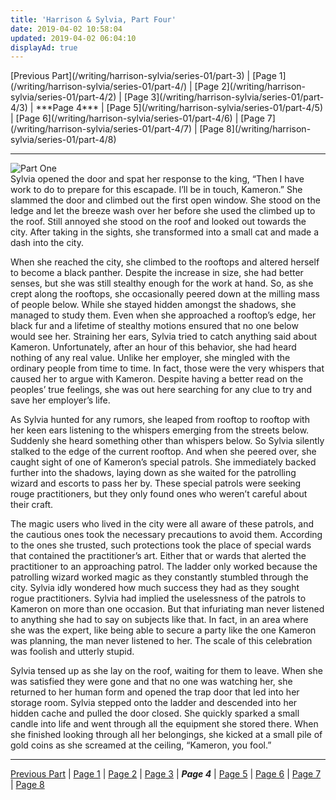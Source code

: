 ```yaml
---
title: 'Harrison & Sylvia, Part Four'
date: 2019-04-02 10:58:04
updated: 2019-04-02 06:04:10
displayAd: true
---
```

<p class="center">[Previous Part](/writing/harrison-sylvia/series-01/part-3) | [Page 1](/writing/harrison-sylvia/series-01/part-4/) | [Page 2](/writing/harrison-sylvia/series-01/part-4/2) | [Page 3](/writing/harrison-sylvia/series-01/part-4/3) | <span class="current-page">***Page 4***</span> | [Page 5](/writing/harrison-sylvia/series-01/part-4/5) | [Page 6](/writing/harrison-sylvia/series-01/part-4/6) | [Page 7](/writing/harrison-sylvia/series-01/part-4/7) | [Page 8](/writing/harrison-sylvia/series-01/part-4/8) </p><hr class="clear-both center-fade"/><div class="embedded-image-left"><img src="/writing/harrison-sylvia/series-01/part-4/hs104.jpg" alt="Part One" style="max-height: 275px;"/></div>Sylvia opened the door and spat her response to the king, “Then I have work to do to prepare for this escapade. I’ll be in touch, Kameron.” She slammed the door and climbed out the first open window. She stood on the ledge and let the breeze wash over her before she used the climbed up to the roof. Still annoyed she stood on the roof and looked out towards the city. After taking in the sights, she transformed into a small cat and made a dash into the city.

When she reached the city, she climbed to the rooftops and altered herself to become a black panther. Despite the increase in size, she had better senses, but she was still stealthy enough for the work at hand. So, as she crept along the rooftops, she occasionally peered down at the milling mass of people below. While she stayed hidden amongst the shadows, she managed to study them. Even when she approached a rooftop’s edge, her black fur and a lifetime of stealthy motions ensured that no one below would see her. Straining her ears, Sylvia tried to catch anything said about Kameron. Unfortunately, after an hour of this behavior, she had heard nothing of any real value. Unlike her employer, she mingled with the ordinary people from time to time. In fact, those were the very whispers that caused her to argue with Kameron. Despite having a better read on the peoples’ true feelings, she was out here searching for any clue to try and save her employer’s life.

As Sylvia hunted for any rumors, she leaped from rooftop to rooftop with her keen ears listening to the whispers emerging from the streets below. Suddenly she heard something other than whispers below. So Sylvia silently stalked to the edge of the current rooftop. And when she peered over, she caught sight of one of Kameron’s special patrols. She immediately backed further into the shadows, laying down as she waited for the patrolling wizard and escorts to pass her by. These special patrols were seeking rouge practitioners, but they only found ones who weren’t careful about their craft.

The magic users who lived in the city were all aware of these patrols, and the cautious ones took the necessary precautions to avoid them. According to the ones she trusted, such protections took the place of special wards that contained the practitioner’s art. Either that or wards that alerted the practitioner to an approaching patrol. The ladder only worked because the patrolling wizard worked magic as they constantly stumbled through the city. Sylvia idly wondered how much success they had as they sought rogue practitioners. Sylvia had implied the uselessness of the patrols to Kameron on more than one occasion. But that infuriating man never listened to anything she had to say on subjects like that. In fact, in an area where she was the expert, like being able to secure a party like the one Kameron was planning, the man never listened to her. The scale of this celebration was foolish and utterly stupid.

Sylvia tensed up as she lay on the roof, waiting for them to leave. When she was satisfied they were gone and that no one was watching her, she returned to her human form and opened the trap door that led into her storage room. Sylvia stepped onto the ladder and descended into her hidden cache and pulled the door closed. She quickly sparked a small candle into life and went through all the equipment she stored there. When she finished looking through all her belongings, she kicked at a small pile of gold coins as she screamed at the ceiling, “Kameron, you fool.”<hr class="clear-both center-fade"/><p class="center">[Previous Part](/writing/harrison-sylvia/series-01/part-3) | [Page 1](/writing/harrison-sylvia/series-01/part-4/) | [Page 2](/writing/harrison-sylvia/series-01/part-4/2) | [Page 3](/writing/harrison-sylvia/series-01/part-4/3) | <span class="current-page">***Page 4***</span> | [Page 5](/writing/harrison-sylvia/series-01/part-4/5) | [Page 6](/writing/harrison-sylvia/series-01/part-4/6) | [Page 7](/writing/harrison-sylvia/series-01/part-4/7) | [Page 8](/writing/harrison-sylvia/series-01/part-4/8) </p>